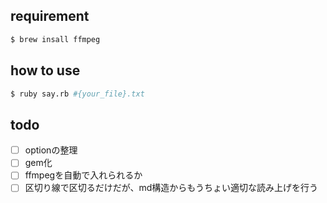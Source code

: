 ## requirement

```bash
$ brew insall ffmpeg
```

## how to use

```bash
$ ruby say.rb #{your_file}.txt
```


## todo
- [ ] optionの整理
- [ ] gem化
- [ ] ffmpegを自動で入れられるか
- [ ] 区切り線で区切るだけだが、md構造からもうちょい適切な読み上げを行う
